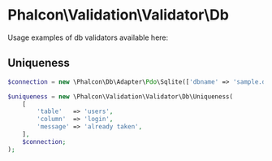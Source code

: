 # Phalcon\Validation\Validator\Db

Usage examples of db validators available here:

## Uniqueness

```php
$connection = new \Phalcon\Db\Adapter\Pdo\Sqlite(['dbname' => 'sample.db']);

$uniqueness = new \Phalcon\Validation\Validator\Db\Uniqueness(
    [
        'table'   => 'users',
        'column'  => 'login',
        'message' => 'already taken',
    ],
    $connection;
);
```
